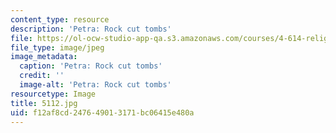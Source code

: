 ```yaml
---
content_type: resource
description: 'Petra: Rock cut tombs'
file: https://ol-ocw-studio-app-qa.s3.amazonaws.com/courses/4-614-religious-architecture-and-islamic-cultures-fall-2002/f12af8cd247649013171bc06415e480a_5112.jpg
file_type: image/jpeg
image_metadata:
  caption: 'Petra: Rock cut tombs'
  credit: ''
  image-alt: 'Petra: Rock cut tombs'
resourcetype: Image
title: 5112.jpg
uid: f12af8cd-2476-4901-3171-bc06415e480a
---
```

